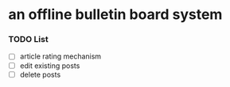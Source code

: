 # an offline bulletin board system
### TODO List
- [ ] article rating mechanism
- [ ] edit existing posts
- [ ] delete posts
